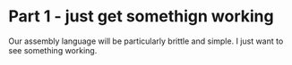 # Part 1 - just get somethign working

Our assembly language will be particularly brittle and simple. I just want to see something working.

